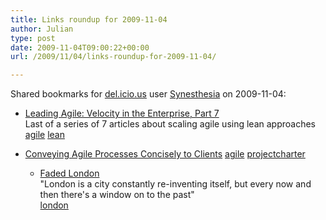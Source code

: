 ```yaml
---
title: Links roundup for 2009-11-04
author: Julian
type: post
date: 2009-11-04T09:00:22+00:00
url: /2009/11/04/links-roundup-for-2009-11-04/

---
```

Shared bookmarks for [del.icio.us][1] user [Synesthesia][2] on 2009-11-04:

  * [Leading Agile: Velocity in the Enterprise, Part 7][3]  
    Last of a series of 7 articles about scaling agile using lean approaches  
    [agile][4] [lean][5] 
  * [Conveying Agile Processes Concisely to Clients][6] 
    [agile][4] [projectcharter][7] </li> 
    
      * [Faded London][8]  
        "London is a city constantly re-inventing itself, but every now and then there's a window on to the past"  
        [london][9] </ul>

 [1]: http://del.icio.us/
 [2]: http://del.icio.us/synesthesia
 [3]: http://www.leadingagile.com/2009/11/velocity-in-enterprise-part-7.html?utm_medium=twitter&utm_source=twitterfeed
 [4]: http://delicious.com/synesthesia/agile
 [5]: http://delicious.com/synesthesia/lean
 [6]: http://devlicio.us/blogs/billy_mccafferty/archive/2007/10/09/conveying-agile-processes-in-agile-contracts.aspx
 [7]: http://delicious.com/synesthesia/projectcharter
 [8]: http://faded-london.blogspot.com/
 [9]: http://delicious.com/synesthesia/london